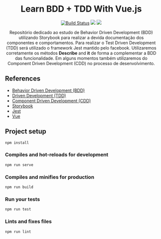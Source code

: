 <h1 align="center">Learn BDD + TDD With Vue.js</h1>

<p align="center">
  <a href="https://travis-ci.org/filipenatanael/vuejs-colorlib-jackson-template"><img src="https://travis-ci.org/filipenatanael/vuejs-colorlib-jackson-template.svg?branch=master" alt="Build Status"></a>
  <a href="https://codeclimate.com/github/filipenatanael/vuejs-colorlib-jackson-template/maintainability"><img src="https://api.codeclimate.com/v1/badges/619a179e781aa96489f2/maintainability" /></a>
    <a href="https://app.codacy.com/project/filipenatanael/vuejs-colorlib-jackson-template/dashboard"><img src="https://api.codacy.com/project/badge/Grade/e7388989c0ce4afa80fa0484ec45ff15" /></a>
</p>

<p align="center">
Repositório dedicado ao estudo de Behavior Driven Development (BDD) utilizando Storybook para realizar a devida documentação dos componentes e comportamentos. Para realizar o Test Driven Development (TDD) será utilizado o framework Jest mantido pelo facebook. Utilizaremos corretamente os métodos <b>Describe</b> and <b>it</b> de forma a complementar a BDD das funcionalidade. Em alguns momentos também utilizaremos do Component Driven Development (CDD) no processo de desenvolvimento.
</p>

## References

- [Behavior Driven Development (BDD)](https://www.sitepoint.com/bdd-javascript-cucumber-gherkin/)
- [Driven Development (TDD)](https://blog.da2k.com.br/2015/01/06/pensando-tdd-com-javascript/)
- [Component Driven Development (CDD)](https://blog.hichroma.com/component-driven-development-ce1109d56c8e)
- [Storybook](https://storybook.js.org/)
- [Jest](https://jestjs.io/)
- [Vue](https://br.vuejs.org)



## Project setup
```
npm install
```

### Compiles and hot-reloads for development
```
npm run serve
```

### Compiles and minifies for production
```
npm run build
```

### Run your tests
```
npm run test
```

### Lints and fixes files
```
npm run lint
```
